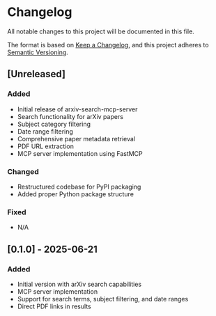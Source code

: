 # Changelog

All notable changes to this project will be documented in this file.

The format is based on [Keep a Changelog](https://keepachangelog.com/en/1.0.0/),
and this project adheres to [Semantic Versioning](https://semver.org/spec/v2.0.0.html).

## [Unreleased]

### Added
- Initial release of arxiv-search-mcp-server
- Search functionality for arXiv papers
- Subject category filtering
- Date range filtering
- Comprehensive paper metadata retrieval
- PDF URL extraction
- MCP server implementation using FastMCP

### Changed
- Restructured codebase for PyPI packaging
- Added proper Python package structure

### Fixed
- N/A

## [0.1.0] - 2025-06-21

### Added
- Initial version with arXiv search capabilities
- MCP server implementation
- Support for search terms, subject filtering, and date ranges
- Direct PDF links in results
